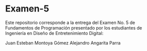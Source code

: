 # Examen-5


Este repositorio corresponde a la entrega del Examen No. 5 de Fundamentos de Programación presentado por los estudiantes de Ingeniería en Diseño de Entretenimiento Digital:

Juan Esteban Montoya Gómez
Alejandro Angarita Parra
